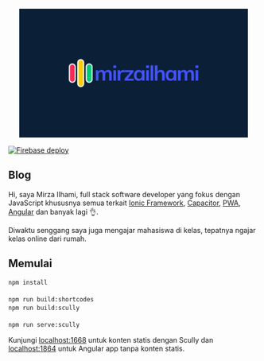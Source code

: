 <p align="center">
  <a href="https://mirzailhami.com" target="blank"><img src="https://raw.githubusercontent.com/mirzailhami/blog/master/src/assets/img/featured.png" width="460px" alt="mirzailhami.com" /></a>
  
  [![Firebase deploy](https://github.com/mirzailhami/blog/actions/workflows/firebase-deploy.yml/badge.svg)](https://github.com/mirzailhami/blog/actions/workflows/firebase-deploy.yml)
</p>

## Blog

Hi, saya Mirza Ilhami, full stack software developer yang fokus dengan JavaScript khususnya semua terkait <a href="https://mirzailhami.com/tags/ionic">Ionic Framework</a>, <a href="https://mirzailhami.com/tags/capacitor">Capacitor</a>, <a href="https://mirzailhami.com/tags/pwa">PWA</a>, <a href="https://mirzailhami.com/tags/angular">Angular</a> dan banyak lagi 👌.

Diwaktu senggang saya juga mengajar mahasiswa di kelas, tepatnya ngajar kelas online dari rumah.

## Memulai

```bash
npm install

npm run build:shortcodes
npm run build:scully

npm run serve:scully
```

Kunjungi [localhost:1668](http://localhost:1668/) untuk konten statis dengan Scully dan [localhost:1864](http://localhost:1864/) untuk Angular app tanpa konten statis.
